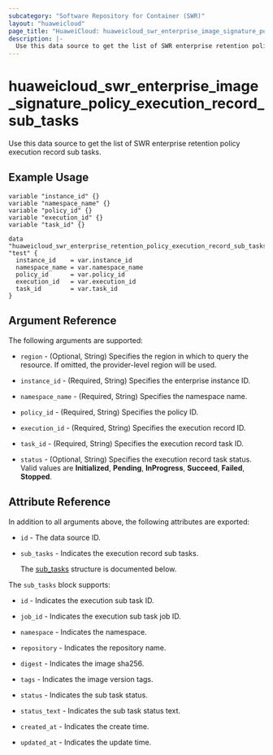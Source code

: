 ```yaml
---
subcategory: "Software Repository for Container (SWR)"
layout: "huaweicloud"
page_title: "HuaweiCloud: huaweicloud_swr_enterprise_image_signature_policy_execution_record_sub_tasks"
description: |-
  Use this data source to get the list of SWR enterprise retention policy execution record sub tasks.
---
```


# huaweicloud_swr_enterprise_image_signature_policy_execution_record_sub_tasks

Use this data source to get the list of SWR enterprise retention policy execution record sub tasks.

## Example Usage

```hcl
variable "instance_id" {}
variable "namespace_name" {}
variable "policy_id" {}
variable "execution_id" {}
variable "task_id" {}

data "huaweicloud_swr_enterprise_retention_policy_execution_record_sub_tasks" "test" {
  instance_id    = var.instance_id
  namespace_name = var.namespace_name
  policy_id      = var.policy_id
  execution_id   = var.execution_id
  task_id        = var.task_id
}
```

## Argument Reference

The following arguments are supported:

* `region` - (Optional, String) Specifies the region in which to query the resource.
  If omitted, the provider-level region will be used.

* `instance_id` - (Required, String) Specifies the enterprise instance ID.

* `namespace_name` - (Required, String) Specifies the namespace name.

* `policy_id` - (Required, String) Specifies the policy ID.

* `execution_id` - (Required, String) Specifies the execution record ID.

* `task_id` - (Required, String) Specifies the execution record task ID.

* `status` - (Optional, String) Specifies the execution record task status.
  Valid values are **Initialized**, **Pending**, **InProgress**, **Succeed**, **Failed**, **Stopped**.

## Attribute Reference

In addition to all arguments above, the following attributes are exported:

* `id` - The data source ID.

* `sub_tasks` - Indicates the execution record sub tasks.

  The [sub_tasks](#sub_tasks_struct) structure is documented below.

<a name="sub_tasks_struct"></a>
The `sub_tasks` block supports:

* `id` - Indicates the execution sub task ID.

* `job_id` - Indicates the execution sub task job ID.

* `namespace` - Indicates the namespace.

* `repository` - Indicates the repository name.

* `digest` - Indicates the image sha256.

* `tags` - Indicates the image version tags.

* `status` - Indicates the sub task status.

* `status_text` - Indicates the sub task status text.

* `created_at` - Indicates the create time.

* `updated_at` - Indicates the update time.
